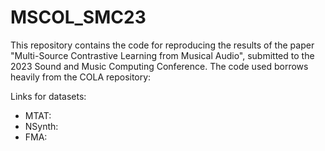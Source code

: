 # MSCOL_SMC23

This repository contains the code for reproducing the results of the paper "Multi-Source Contrastive Learning from Musical Audio", submitted to the 2023 Sound and Music Computing Conference.
The code used borrows heavily from the COLA repository: 

Links for datasets:
- MTAT:
- NSynth:
- FMA: 
